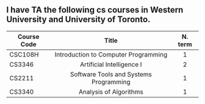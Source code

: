 I have TA the following cs courses in Western University and University of Toronto.
---

| Course Code  | Title                                             | N. term |
|--------------| :-----------------------------------------------: |:-------:| 
| CSC108H      | Introduction to Computer Programming              | 1       | 
| CS3346       | Artificial Intelligence I                         | 2       |
| CS2211       | Software Tools and Systems Programming            | 1       |
| CS3340       | Analysis of Algorithms                            | 1       |
<!-- title: "CSC108H Introduction to Com
puter Programming"
collection: teaching
type: "Undergraduate Course"
permalink: /teaching/2021-winter-teaching-2
venue: "University of Toronto, Department of Computer Science"
date: 2020-2021
location: "Toronto,On,Canada"

title: "CS3346 Artificial Intelligence I"
collection: teaching
type: "Undergraduate Course"
permalink: /teaching/2021-winter-teaching-2
venue: "Western University, Department of Computer Science"
date: 2020
location: "Lodon,On,Canada"

---
title: "CS2211 Software Tools and Systems Programming"
collection: teaching
type: "Undergraduate Course"
permalink: /teaching/2021-winter-teaching-2
venue: "Western University, Department of Computer Science"
date: 2019
location: "Lodon,On,Canada"
---
title: "CS3340 Analysis of Algorithms"
collection: teaching
type: "Undergraduate Course"
permalink: /teaching/2021-winter-teaching-2
venue: "Western University, Department of Computer Science"
date: 2019 
location: "Lodon, On, Canada"
---
-->
